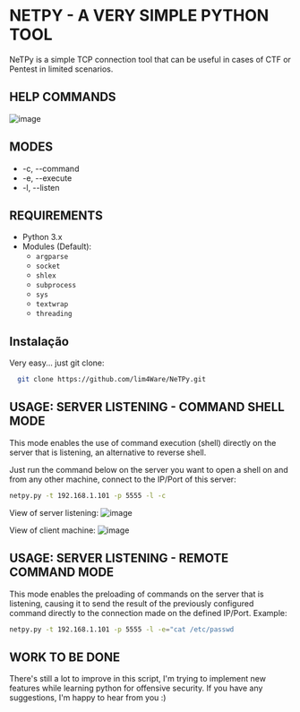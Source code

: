 
# NETPY - A VERY SIMPLE PYTHON TOOL

NeTPy is a simple TCP connection tool that can be useful in cases of CTF or Pentest in limited scenarios.



## HELP COMMANDS

![image](https://github.com/user-attachments/assets/a4f3e3a8-283c-47d2-b2d4-6eac7b7c8365)


## MODES

- -c, --command
- -e, --execute
- -l, --listen



## REQUIREMENTS
- Python 3.x
- Modules (Default):
  - `argparse`
  - `socket`
  - `shlex`
  - `subprocess`
  - `sys`
  - `textwrap`
  - `threading`
## Instalação

Very easy... just git clone:

```bash
  git clone https://github.com/lim4Ware/NeTPy.git
```
    
## USAGE: SERVER LISTENING - COMMAND SHELL MODE
This mode enables the use of command execution (shell) directly on the server that is listening, an alternative to reverse shell.

Just run the command below on the server you want to open a shell on and from any other machine, connect to the IP/Port of this server:

```sh
netpy.py -t 192.168.1.101 -p 5555 -l -c
```
View of server listening:
![image](https://github.com/user-attachments/assets/690b1336-d00c-4408-af0d-99453c115896)

View of client machine: 
![image](https://github.com/user-attachments/assets/09aecd3f-8f50-4070-a5c6-c054e5541342)


## USAGE: SERVER LISTENING - REMOTE COMMAND MODE
This mode enables the preloading of commands on the server that is listening, causing it to send the result of the previously configured command directly to the connection made on the defined IP/Port. Example:

```sh
netpy.py -t 192.168.1.101 -p 5555 -l -e="cat /etc/passwd
```
## WORK TO BE DONE

There's still a lot to improve in this script, I'm trying to implement new features while learning python for offensive security. If you have any suggestions, I'm happy to hear from you :)

